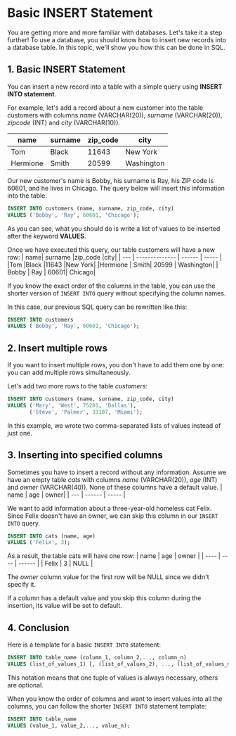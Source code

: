 # Basic INSERT Statement

You are getting more and more familiar with databases. Let's take it a step further! To use a database, you should know how to insert new records into a database table. In this topic, we'll show you how this can be done in SQL.

## 1. Basic INSERT Statement

You can insert a new record into a table with a simple query using **INSERT INTO statement**.

For example, let's add a record about a new customer into the table customers with columns *name* (VARCHAR(20)), *surname* (VARCHAR(20)), *zipcode* (INT) and *city* (VARCHAR(10)).

| name| 	surname 	|zip_code 	|city|
| --- |  -------------- | ------ | ----- |
|Tom |Black 	|11643 	|New York|
|Hermione |	Smith| 	20599 |	Washington|

Our new customer's name is Bobby, his surname is Ray, his ZIP code is 60601, and he lives in Chicago. The query below will insert this information into the table:
```sql
INSERT INTO customers (name, surname, zip_code, city) 
VALUES ('Bobby', 'Ray', 60601, 'Chicago');
```

As you can see, what you should do is write a list of values to be inserted after the keyword **VALUES**.

Once we have executed this query, our table customers will have a new row:
| name| 	surname 	|zip_code 	|city|
| --- |  -------------- | ------ | ----- |
|Tom |Black 	|11643 	|New York|
|Hermione |	Smith| 	20599 |	Washington|
| Bobby | 	Ray | 	60601| 	Chicago|

If you know the exact order of the columns in the table, you can use the shorter version of `INSERT INTO` query without specifying the column names.

In this case, our previous SQL query can be rewritten like this:
```sql
INSERT INTO customers 
VALUES ('Bobby', 'Ray', 60601, 'Chicago');
```

## 2. Insert multiple rows

If you want to insert multiple rows, you don't have to add them one by one: you can add multiple rows simultaneously.

Let's add two more rows to the table *customers*:
```sql
INSERT INTO customers (name, surname, zip_code, city) 
VALUES ('Mary', 'West', 75201, 'Dallas'), 
       ('Steve', 'Palmer', 33107, 'Miami');
```
In this example, we wrote two comma-separated lists of values instead of just one.

## 3. Inserting into specified columns

Sometimes you have to insert a record without any information. Assume we have an empty table *cats* with columns *name* (VARCHAR(20)), *age* (INT) and *owner* (VARCHAR(40)). None of these columns have a default value.
| name | 	age  | 	owner|
| --- | ------ | ----- |

We want to add information about a three-year-old homeless cat Felix. Since Felix doesn't have an owner, we can skip this column in our `INSERT INTO` query.
```sql
INSERT INTO cats (name, age) 
VALUES ('Felix', 3);
```

As a result, the table cats will have one row:
| name | 	age | 	owner |
| ---- | ---- | ------ |
| Felix | 	3 | 	NULL |

The *owner* column value for the first row will be NULL since we didn't specify it.

If a column has a default value and you skip this column during the insertion, its value will be set to default.

## 4. Conclusion

Here is a template for a basic `INSERT INTO` statement:
```sql
INSERT INTO table_name (column_1, column_2,..., column_n)
VALUES (list_of_values_1) [, (list_of_values_2), ..., (list_of_values_m)];
```

This notation means that one tuple of values is always necessary, others are optional.

When you know the order of columns and want to insert values into all the columns, you can follow the shorter `INSERT INTO` statement template:
```sql
INSERT INTO table_name
VALUES (value_1, value_2,..., value_n);
```
